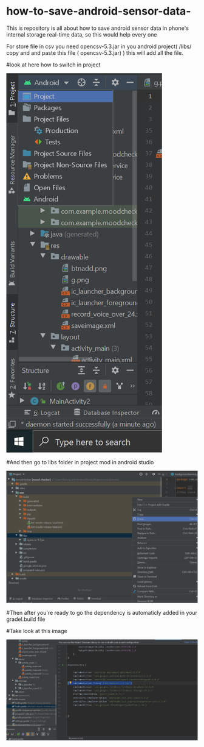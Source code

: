 # how-to-save-android-sensor-data-
This is repository is all about how to save  android sensor data in phone's internal storage real-time data, so this would help every one

For store file in csv you need  opencsv-5.3.jar  in you android project( /libs/ copy and and paste this file ( opencsv-5.3.jar) ) this will add all the file.

#look at here how to switch in project 



![](images/project2.png)

#And then  go to libs folder in project mod in android studio

![](images/paste2.png)

#Then after you're ready to go the dependency is automaticly added in your gradel.build file

#Take look at this image 


![](images/dependency1.png)


